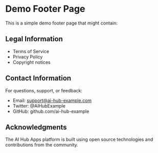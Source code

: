 # Demo Footer Page

This is a simple demo footer page that might contain:

## Legal Information

- Terms of Service
- Privacy Policy
- Copyright notices

## Contact Information

For questions, support, or feedback:

- Email: support@ai-hub-example.com
- Twitter: @AIHubExample
- GitHub: github.com/ai-hub-example

## Acknowledgments

The AI Hub Apps platform is built using open source technologies and contributions from the community.
